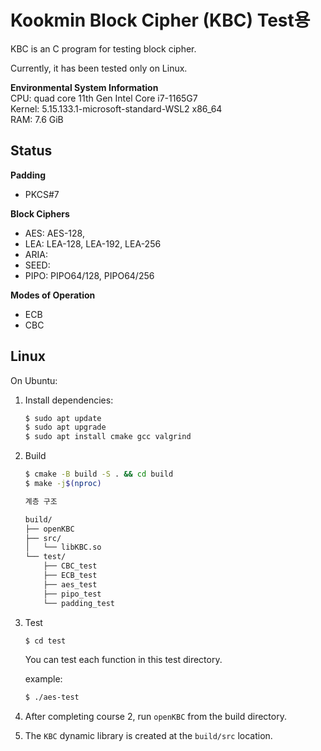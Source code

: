 # Kookmin Block Cipher (KBC) Test용
KBC is an C program for testing block cipher.

Currently, it has been tested only on Linux.  

**Environmental System Information**\
CPU: quad core 11th Gen Intel Core i7-1165G7\
Kernel: 5.15.133.1-microsoft-standard-WSL2 x86_64\
RAM: 7.6 GiB
## Status

**Padding**
- PKCS#7

**Block Ciphers**
- AES: AES-128,
- LEA: LEA-128, LEA-192, LEA-256
- ARIA:
- SEED:
- PIPO: PIPO64/128, PIPO64/256

**Modes of Operation**
- ECB
- CBC

## Linux

On Ubuntu:

1. Install dependencies:
    
    ```bash
    $ sudo apt update
    $ sudo apt upgrade
    $ sudo apt install cmake gcc valgrind
    ```

2. Build
    ```bash
    $ cmake -B build -S . && cd build
    $ make -j$(nproc)
    ```
    ```bash
    계층 구조
    
    build/
    ├── openKBC
    ├── src/
    │   └── libKBC.so
    └── test/
        ├── CBC_test
        ├── ECB_test
        ├── aes_test
        ├── pipo_test
        └── padding_test
    ```

3. Test
    ```bash
    $ cd test
    ```
    You can test each function in this test directory.  

    example:
    ```bash
    $ ./aes-test
    ```

4. After completing course 2, run `openKBC` from the build directory.

5. The `KBC` dynamic library is created at the `build/src` location.


